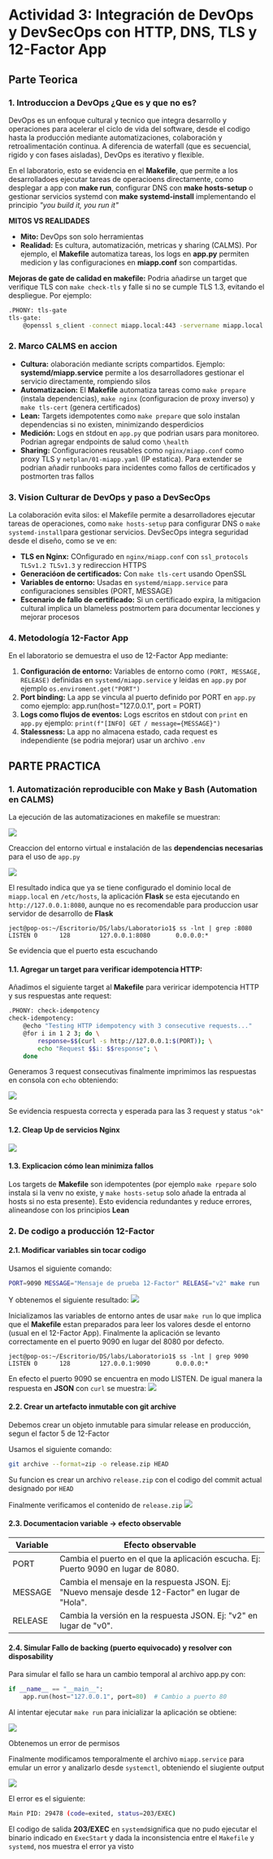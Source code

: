 # Actividad 3: Integración de DevOps y DevSecOps con HTTP, DNS, TLS y 12-Factor App

## Parte Teorica

### 1. Introduccion a DevOps ¿Que es y que no es?
DevOps es un enfoque cultural y tecnico que integra desarrollo y operaciones para acelerar el ciclo de vida del software, desde el codigo hasta la producción mediante automatizaciones, colaboración y retroalimentación continua. A diferencia de waterfall (que es secuencial, rigido y con fases aisladas), DevOps es iterativo y flexible.

En el laboratorio, esto se evidencia en el **Makefile**, que permite a los desarrolladoes ejecutar tareas de operacioens directamente, como desplegar a app con **make run**, configurar DNS con **make hosts-setup** o gestionar servicios systemd con **make systemd-install** implementando el principio *"you build it, you run it"*

**MITOS VS REALIDADES**

* **Mito:** DevOps son solo herramientas
* **Realidad:** Es cultura, automatización, metricas y sharing (CALMS). Por ejemplo, el **Makefile** automatiza tareas, los logs en **app.py** permiten medicion y las configuraciones en **miapp.conf** son compartidas.

**Mejoras de gate de calidad en makefile:** Podria añadirse un target que verifique TLS con `make check-tls` y falle si no se cumple TLS 1.3, evitando el despliegue. Por ejemplo:

```bash
.PHONY: tls-gate
tls-gate:
    @openssl s_client -connect miapp.local:443 -servername miapp.local -brief </dev/null | grep -q "TLSv1.3" || (echo "TLS 1.3 not supported"; exit 1)
```

### 2. Marco CALMS en accion

* **Cultura:** olaboración mediante scripts compartidos. Ejemplo: **systemd/miapp.service** permite a los desarrolladores gestionar el servicio directamente, rompiendo silos
* **Automatizacion:** El **Makefile** automatiza tareas como `make prepare` (instala dependencias), `make nginx` (configuracion de proxy inverso) y `make tls-cert` (genera certificados)
* **Lean:** Targets idempotentes como `make prepare` que solo instalan dependencias si no existen, minimizando desperdicios
* **Medición:** Logs en stdout en `app.py` que podrian usars para monitoreo. Podrian agregar endpoints de salud como `\health`
* **Sharing:** Configuraciones reusables como `nginx/miapp.conf` como proxy TLS y `netplan/01-miapp.yaml` (IP estatica). Para extender se podrian añadir runbooks para incidentes como fallos de certificados y postmorten tras fallos

### 3. Vision Culturar de DevOps y paso a DevSecOps
La colaboración evita silos: el Makefile permite a desarrolladores ejecutar tareas de operaciones, como `make hosts-setup` para configurar DNS o `make systemd-install`para gestionar servicios. DevSecOps integra seguridad desde el diseño, como se ve en:

* **TLS en Nginx:** COnfigurado en `nginx/miapp.conf` con `ssl_protocols TLSv1.2 TLSv1.3` y redireccion HTTPS
* **Generacióon de certificados:** Con `make tls-cert` usando OpenSSL
* **Variables de entorno:** Usadas en `systemd/miapp.service` para configuraciones sensibles (PORT, MESSAGE)
* **Escenario de fallo de certificado:** Si un certificado expira, la mitigacion cultural implica un blameless postmortem para documentar lecciones y mejorar procesos 

### 4. Metodología 12-Factor App
En el laboratorio se demuestra el uso de 12-Factor App mediante:
1. **Configuración de entorno:** Variables de entorno como `(PORT, MESSAGE, RELEASE)` definidas en `systemd/miapp.service` y leidas en `app.py` por ejemplo `os.enviroment.get("PORT")`
2. **Port binding:** La app se vincula al puerto definido por PORT en `app.py` como ejemplo: app.run(host="127.0.0.1", port = PORT)
3. **Logs como flujos de eventos:** Logs escritos en stdout con `print` en `app.py` ejemplo: `print(f"[INFO] GET / message={MESSAGE}")`
4. **Stalessness:** La app no almacena estado, cada request es independiente (se podria mejorar) usar un archivo `.env`


## PARTE PRACTICA
### 1. Automatización reproducible con Make y Bash (Automation en CALMS)
La ejecución de las automatizaciones en makefile se muestran:

![](images/1.1.png)

Creaccion del entorno virtual e instalación de las **dependencias necesarias** para el uso de `app.py`

![](images/1.2.png)

El resultado indica que ya se tiene configurado el dominio local de `miapp.local` en `/etc/hosts`, la aplicación **Flask** se esta ejecutando en `http://127.0.0.1:8080`, aunque no es recomendable para produccion usar servidor de desarrollo de **Flask**

```console
ject@pop-os:~/Escritorio/DS/labs/Laboratorio1$ ss -lnt | grep :8080
LISTEN 0      128        127.0.0.1:8080       0.0.0.0:*  
```
Se evidencia que el puerto esta escuchando

#### 1.1. Agregar un target para verificar idempotencia HTTP:
Añadimos el siguiente target al **Makefile** para veriricar idempotencia HTTP y sus respuestas ante request:

```bash
.PHONY: check-idempotency
check-idempotency:
    @echo "Testing HTTP idempotency with 3 consecutive requests..."
    @for i in 1 2 3; do \
        response=$$(curl -s http://127.0.0.1:$(PORT)); \
        echo "Request $$i: $$response"; \
    done
```

Generamos 3 request consecutivas finalmente imprimimos las respuestas en consola con `echo` obteniendo:

![](images/2.1.png)

Se evidencia respuesta correcta y esperada para las 3 request y status `"ok"`

#### 1.2. Cleap Up de servicios Nginx
![](images/1.3.png)

#### 1.3. Explicacion cómo lean minimiza fallos
Los targets de **Makefile** son idempotentes (por ejemplo `make rpepare` solo instala si la venv no existe, y `make hosts-setup` solo añade la entrada al hosts si no esta presente). Esto evidencia redundantes y reduce errores, alineandose con los principios **Lean**


### 2. De codigo a producción 12-Factor

#### 2.1. Modificar variables sin tocar codigo
Usamos el siguiente comando:
```bash
PORT=9090 MESSAGE="Mensaje de prueba 12-Factor" RELEASE="v2" make run
```
Y obtenemos el siguiente resultado:
![](images/2.var.png)

Inicializamos las variables de entorno antes de usar `make run` lo que implica que el **Makefile** estan preparados para leer los valores desde el entorno (usual en el 12-Factor App). Finalmente la aplicación se levanto correctamente en el puerto 9090 en lugar del 8080 por defecto.

```console
ject@pop-os:~/Escritorio/DS/labs/Laboratorio1$ ss -lnt | grep 9090
LISTEN 0      128        127.0.0.1:9090       0.0.0.0:*
```
En efecto el puerto 9090 se encuentra en modo LISTEN. De igual manera la respuesta en **JSON** con `curl` se muestra:
![](images/2.2.png)

#### 2.2. Crear un artefacto inmutable con git archive
Debemos crear un objeto inmutable para simular release en producción, segun el factor 5 de 12-Factor

Usamos el siguiente comando:
```bash
git archive --format=zip -o release.zip HEAD
```

Su funcion es crear un archivo `release.zip` con el codigo del commit actual designado por `HEAD`

Finalmente verificamos el contenido de `release.zip`
![](images/2.2.1.png)

#### 2.3. Documentacion variable -> efecto observable
| Variable | Efecto observable |
|----------|--------------------|
| PORT     | Cambia el puerto en el que la aplicación escucha. Ej: Puerto 9090 en lugar de 8080. |
| MESSAGE  | Cambia el mensaje en la respuesta JSON. Ej: "Nuevo mensaje desde 12-Factor" en lugar de "Hola". |
| RELEASE  | Cambia la versión en la respuesta JSON. Ej: "v2" en lugar de "v0". |

#### 2.4. Simular Fallo de backing (puerto equivocado) y resolver con disposability
Para simular el fallo se hara un cambio temporal al archivo app.py con:

```python
if __name__ == "__main__":
    app.run(host="127.0.0.1", port=80)  # Cambio a puerto 80
```

Al intentar ejecutar `make run` para inicializar la aplicación se obtiene:

![](images/2.4.png)

Obtenemos un error de permisos

Finalmente modificamos temporalmente el archivo `miapp.service` para emular un error y analizarlo desde `systemctl`, obteniendo el siugiente output

![](images/2.error.png)

El error es el siguiente:

```bash
Main PID: 29478 (code=exited, status=203/EXEC)
```
El codigo de salida **203/EXEC** en `systemd`significa que no pudo ejecutar el binario indicado en `ExecStart` y dada la inconsistencia entre el `Makefile` y `systemd`, nos muestra el error ya visto

